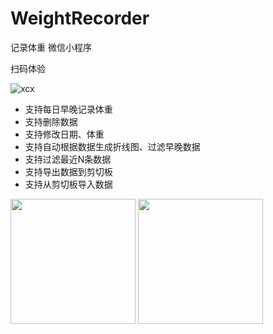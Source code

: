 # WeightRecorder
记录体重 微信小程序

扫码体验

![xcx](https://user-images.githubusercontent.com/15907771/202861994-1bb6d081-4db6-4e27-86f1-a8b6c3b7cb87.jpeg)


- 支持每日早晚记录体重
- 支持删除数据
- 支持修改日期、体重
- 支持自动根据数据生成折线图、过滤早晚数据
- 支持过滤最近N条数据
- 支持导出数据到剪切板
- 支持从剪切板导入数据
<img src="https://user-images.githubusercontent.com/15907771/202861830-615840de-2fcb-4109-88bc-f1e9d7735b67.jpg" width = "200" />
<img src="https://user-images.githubusercontent.com/15907771/202861835-c75c5d4d-a0c3-4bea-8262-6372f215e5c4.jpg" width = "200" />
